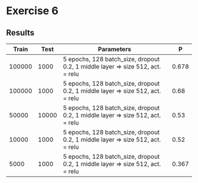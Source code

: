 # Exercise 6

## Results

Train | Test | Parameters | P	
-----|------|----|-------
100000|1000|5 epochs, 128 batch_size, dropout 0.2, 1 middle layer => size 512, act. = relu| 0.678
100000|1000|5 epochs, 128 batch_size, dropout 0.2, 1 middle layer => size 512, act. = relu| 0.68
50000|10000|5 epochs, 128 batch_size, dropout 0.2, 1 middle layer => size 512, act. = relu| 0.53
10000|1000|5 epochs, 128 batch_size, dropout 0.2, 1 middle layer => size 512, act. = relu|0.52
5000|1000|5 epochs, 128 batch_size, dropout 0.2, 1 middle layer => size 512, act. = relu|0.367
